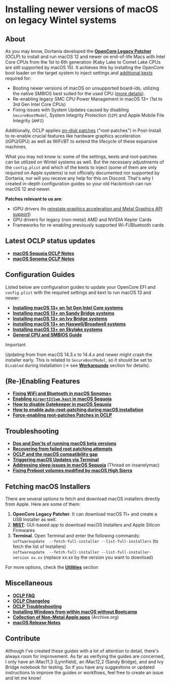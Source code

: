 # Installing newer versions of macOS on legacy Wintel systems

## About
As you may know, Dortania developed the [**OpenCore Legacy Patcher**](https://github.com/dortania/OpenCore-Legacy-Patcher) (OCLP) to install and run macOS 12 and newer on end-of-life Macs with Intel Core CPUs from the 1st to 6th generation (Kaby Lake to Comet Lake CPUs are still supported by macOS 15). It achieves this by installing the OpenCore boot loader on the target system to inject settings and [additional kexts](https://github.com/dortania/OpenCore-Legacy-Patcher/tree/main/payloads/Kexts) required for:

- Booting newer versions of macOS on unsupported board-ids, utilizing the native SMBIOS best suited for the used CPU ([more details](/09_Board-ID_VMM-Spoof/README.md)).
- Re-enabling legacy SMC CPU Power Management in macOS 13+ (1st to 3rd Gen Intel Core CPUs)
- Fixing issues with System Updates caused by disabling `SecureBootModel`, System Integrity Protection (`SIP`) and Apple Mobile File Integrity (`AMFI`)

Additionally, OCLP applies [on-disk patches](https://dortania.github.io/OpenCore-Legacy-Patcher/PATCHEXPLAIN.html#on-disk-patches) ("root-patches") in Post-Install to re-enable crucial features like hardware graphics acceleration (iGPU/GPU) as well as WiFi/BT to extend the lifecycle of these expansive machines.

What you may not know is: some of the settings, kexts and root-patches can  be utilized on Wintel systems as well. But the necessary adjustments of the `config.plist` and which of the kexts to inject (some of them are only required on Apple systems) is not officially documented nor supported by Dortania, nor will you receive any help for this on Discord. That's why I created in-depth configuration guides so your old Hackintosh can run macOS 12 and newer.

**Patches relevant to us are**:

- iGPU drivers (to [reinstate graphics acceleration and Metal Graphics API support](https://khronokernel.github.io/macos/2022/11/01/LEGACY-METAL-PART-1.html)) 
- GPU drivers for legacy (non-metal) AMD and NVIDIA Kepler Cards 
- Frameworks for re-enabling previously supported Wi-Fi/Bluetooth cards
 
## Latest OCLP status updates
- [**macOS Sequoia OCLP Notes**](/14_OCLP_Wintel/Sequoia_Notes.md)
- [**macOS Sonoma OCLP Notes**](/14_OCLP_Wintel/Sonoma_Notes.md)

## Configuration Guides
Listed below are configuration guides to update your OpenCore EFI and `config.plist` with the required settings and kext to run macOS 13 and newer:

- [**Installing macOS 13+ on 1st Gen Intel Core systems**](/14_OCLP_Wintel/Guides/Nehalem-Westmere-Lynnfield.md)
- [**Installing macOS 13+ on Sandy Bridge systems**](/14_OCLP_Wintel/Guides/Sandy_Bridge.md)
- [**Installing macOS 13+ on Ivy Bridge systems**](/14_OCLP_Wintel/Guides/Ivy_Bridge.md)
- [**Installing macOS 13+ on Haswell/Broadwell systems**](/14_OCLP_Wintel/Guides/Haswell-Broadwell.md)
- [**Installing macOS 13+ on Skylake systems**](/14_OCLP_Wintel/Guides/Skylake.md)
- [**General CPU and SMBIOS Guide**](/14_OCLP_Wintel/Guides/CPU_to_SMBIOS.md)

> [!IMPORTANT]
>
> Updating from from macOS 14.3.x to 14.4.x and newer might crash the installer early. This is related to `SecureBootModel`, so it should be set to `Disabled` during installation (&rarr; see [**Workarounds**](/W_Workarounds/macOS14.4.md) section for details).

## (Re-)Enabling Features
- [**Fixing WiFi and Bluetooth in macOS Sonoma+**](/14_OCLP_Wintel/Enable_Features/WiFi_Sonoma.md)
- [**Enabling `AirportItlwm.kext` in macOS Sequoia**](/14_OCLP_Wintel/Enable_Features/AirportItllwm_Sequoia.md)
- [**How to disable Gatekeeper in macOS Sequoia**](/14_OCLP_Wintel/Guides/Disable_Gatekeeper.md)
- [**How to enable auto-root-patching during macOS installation**](/14_OCLP_Wintel/Guides/Auto-Patching.md)
- [**Force-enabling root-patches Patches in OCLP**](/14_OCLP_Wintel/Enable_Features/Force-enable_Root-Patches.md)

## Troubleshooting
- [**Dos and Don'ts of running macOS beta versions**](/14_OCLP_Wintel/Beta_dos_donts.md)
- [**Recovering from failed root patching attempts**](/14_OCLP_Wintel/Guides/Reverting_Root_Patches.md)
- [**OCLP and the macOS compatibility gap**](/14_OCLP_Wintel/Bridging_the_gap.md)
- [**Triggering macOS Updates via Terminal**](/14_OCLP_Wintel/macOS_Update_Terminal.md)
- [**Addressing sleep issues in macOS Sequoia**](https://www.insanelymac.com/forum/topic/360040-macos-15-sequoia-does-not-enter-sleep-mode-properly/#comment-2826474) (Thread on insanelymac)
- [**Fixing Preboot volumes modified by macOS High Sierra**](/14_OCLP_Wintel/Guides/Fix_Preboot_High_Sierra.md)

## Fetching macOS Installers

There are several options to fetch and download macOS installers directly from Apple. Here are some of them:

1. **OpenCore Legacy Patcher**. It can download macOS 11+ and create a USB Installer as well.
2. [**MIST**](https://github.com/ninxsoft/Mist): GUI-based app to download macOS Installers and Apple Silicon Firmwares
3. **Terminal**. Open Terminal and enter the following commands:<br>
	`softwareupdate  --fetch-full-installer --list-full-installers` (to fetch the list of Installers)<br>
	`softwareupdate  --fetch-full-installer --list-full-installer-version xx.xx` (replace xx.xx by the version you want to download)

For more options, check the [**Utilities**](https://github.com/5T33Z0/OC-Little-Translated/tree/main/C_Utilities_and_Resources#getting-macos) section
 
## Miscellaneous
- [**OCLP FAQ**](https://dortania.github.io/OpenCore-Legacy-Patcher/FAQ.html#application-requirements)
- [**OCLP Changelog**](https://github.com/dortania/OpenCore-Legacy-Patcher/blob/main/CHANGELOG.md)
- [**OCLP Troubleshooting**](https://github.com/dortania/OpenCore-Legacy-Patcher/blob/main/docs/TROUBLESHOOTING.md)
- [**Installing Windows from within macOS without Bootcamp**](https://github.com/5T33Z0/OC-Little-Translated/blob/main/I_Windows/Install_Windows_NoBootcamp.md)
- [**Collection of Non-Metal Apple apps**](https://archive.org/details/apple-apps-for-non-metal-macs) (Archive.org)
- [**macOS Release Notes**](https://developer.apple.com/documentation/macos-release-notes)

## Contribute
Although I've created these guides with a lot of attention to detail, there's always room for improvement. As far as verifying the guides are concerned, I only have an iMac11,3 (Lynnfield), an iMac12,2 (Sandy Bridge), and and Ivy Bridge notebook for testing. So if you have any suggestions or updated instructions to improve the guides or workflows, feel free to create an issue and let me know!
